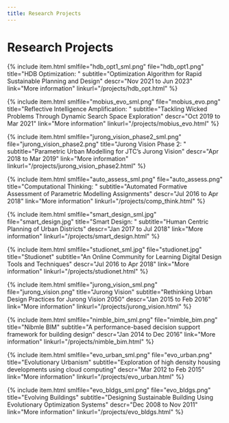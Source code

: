 ```yaml
---
title: Research Projects
---
```


# Research Projects

{% include item.html
    smlfile="hdb_opt1_sml.png" file="hdb_opt1.png"
    title="HDB Optimization: "
    subtitle="Optimization Algorithm for Rapid Sustainable Planning and Design"
    descr="Nov 2021 to Jun 2023"
    link="More information" linkurl="/projects/hdb_opt.html"
%}

{% include item.html
    smlfile="mobius_evo_sml.png" file="mobius_evo.png"
    title="Reflective Intelligence Amplification: "
    subtitle="Tackling Wicked Problems Through Dynamic Search Space Exploration"
    descr="Oct 2019 to Mar 2021"
    link="More information" linkurl="/projects/mobius_evo.html"
%}

{% include item.html
    smlfile="jurong_vision_phase2_sml.png" file="jurong_vision_phase2.png"
    title="Jurong Vision Phase 2: "
    subtitle="Parametric Urban Modelling for JTC’s Jurong Vision"
    descr="Apr 2018 to Mar 2019"
    link="More information" linkurl="/projects/jurong_vision_phase2.html"
%}

{% include item.html
    smlfile="auto_assess_sml.png" file="auto_assess.png"
    title="Computational Thinking: "
    subtitle="Automated Formative Assessment of Parametric Modelling Assignments"
    descr="Jul 2016 to Apr 2018"
    link="More information" linkurl="/projects/comp_think.html"
%}

{% include item.html
    smlfile="smart_design_sml.jpg" file="smart_design.jpg"
    title="Smart Design: "
    subtitle="Human Centric Planning of Urban Districts"
    descr="Jan 2017 to Jul 2018"
    link="More information" linkurl="/projects/smart_design.html"
%}

{% include item.html
    smlfile="studionet_sml.jpg" file="studionet.jpg"
    title="Studionet"
    subtitle="An Online Community for Learning Digital Design Tools and Techniques"
    descr="Jul 2016 to Apr 2018"
    link="More information" linkurl="/projects/studionet.html"
%}

{% include item.html
    smlfile="jurong_vision_sml.png" file="jurong_vision.png"
    title="Jurong Vision"
    subtitle="Rethinking Urban Design Practices for Jurong Vision 2050"
    descr="Jan 2015 to Feb 2016"
    link="More information" linkurl="/projects/jurong_vision.html"
%}

{% include item.html
    smlfile="nimble_bim_sml.png" file="nimble_bim.png"
    title="Nibmle BIM"
    subtitle="A performance-based decision support framework for building design"
    descr="Jan 2014 to Dec 2016"
    link="More information" linkurl="/projects/nimble_bim.html"
%}

{% include item.html
    smlfile="evo_urban_sml.png" file="evo_urban.png"
    title="Evolutionary Urbanism"
    subtitle="Exploration of high density housing developments using cloud computing"
    descr="Mar 2012 to Feb 2015"
    link="More information" linkurl="/projects/evo_urban.html"
%}

{% include item.html
    smlfile="evo_bldgs_sml.png" file="evo_bldgs.png"
    title="Evolving Buildings"
    subtitle="Designing Sustainable Building Using Evolutionary Optimization Systems"
    descr="Dec 2008 to Nov 2011"
    link="More information" linkurl="/projects/evo_bldgs.html"
%}
